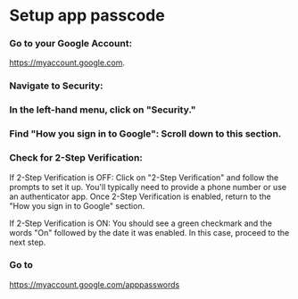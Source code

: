 # Setup app passcode

### Go to your Google Account: 
https://myaccount.google.com.
### Navigate to Security: 
### In the left-hand menu, click on "Security."
### Find "How you sign in to Google": Scroll down to this section.
### Check for 2-Step Verification:

If 2-Step Verification is OFF: Click on "2-Step Verification" and follow the prompts to set it up. You'll typically need to provide a phone number or use an authenticator app. Once 2-Step Verification is enabled, return to the "How you sign in to Google" section.

If 2-Step Verification is ON: You should see a green checkmark and the words "On" followed by the date it was enabled. In this case, proceed to the next step.

### Go to 
https://myaccount.google.com/apppasswords


